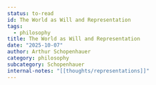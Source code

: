 ```yaml
---
status: to-read
id: The World as Will and Representation
tags:
  - philosophy
title: The World as Will and Representation
date: "2025-10-07"
author: Arthur Schopenhauer
category: philosophy
subcategory: Schopenhauer
internal-notes: "[[thoughts/representations]]"
---
```


